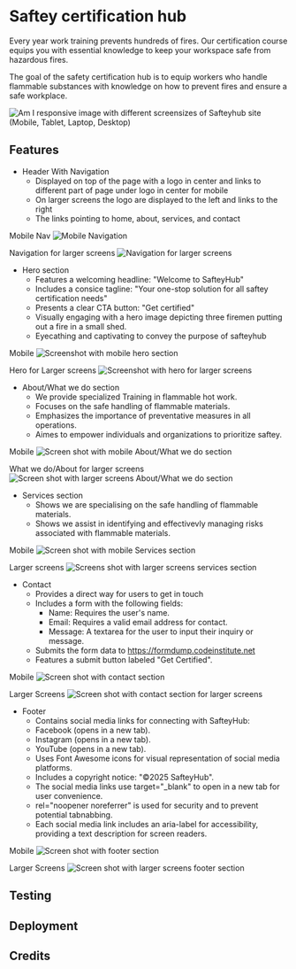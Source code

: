 # Saftey certification hub

Every year work training prevents hundreds of fires. Our certification course equips you with essential knowledge to keep your workspace safe from hazardous fires.

The goal of the safety certification hub is to equip workers who handle flammable substances with knowledge on how to prevent fires and ensure a safe workplace.

![Am I responsive image with different screensizes of Safteyhub site (Mobile, Tablet, Laptop, Desktop)](/assets/ami-responsive.png)

## Features

- Header With Navigation
  - Displayed on top of the page with a logo in center and links to different part of page under logo in center for mobile
  - On larger screens the logo are displayed to the left and links to the right
  - The links pointing to home, about, services, and contact

Mobile Nav
![Mobile Navigation](/assets/mobile-navigation.png)

Navigation for larger screens
![Navigation for larger screens](/assets/largerscreensnavigation.png)

- Hero section
  - Features a welcoming headline: "Welcome to SafteyHub"
  - Includes a consice tagline: "Your one-stop solution for all saftey certification needs"
  - Presents a clear CTA button: "Get certified"
  - Visually engaging with a hero image depicting three firemen putting out a fire in a small shed.
  - Eyecathing and captivating to convey the purpose of safteyhub

Mobile
![Screenshot with mobile hero section](/assets/hero-section.png)

Hero for Larger screens
![Screenshot with hero for larger screens](/assets/hero-l-screens.png)

- About/What we do section
  - We provide specialized Training in flammable hot work.
  - Focuses on the safe handling of flammable materials.
  - Emphasizes the importance of preventative measures in all operations.
  - Aimes to empower individuals and organizations to prioritize saftey.

Mobile
![Screen shot with mobile About/What we do section](/assets/about-what-we-do-mobile.png)

What we do/About for larger screens
![Screen shot with larger screens About/What we do section](/assets/largerscreens-whatwedo.png)

- Services section
  - Shows we are specialising on the safe handling of flammable materials.
  - Shows we assist in identifying and effectivevly managing risks associated with flammable materials.

Mobile
![Screen shot with mobile Services section](/assets/ourservices-mobile.png)

Larger screens
![Screens shot with larger screens services section](/assets/larger-screens-services.png)

- Contact
  - Provides a direct way for users to get in touch
  - Includes a form with the following fields:
    - Name: Requires the user's name.
    - Email: Requires a valid email address for contact.
    - Message: A textarea for the user to input their inquiry or message.
  - Submits the form data to https://formdump.codeinstitute.net
  - Features a submit button labeled "Get Certified".

Mobile
![Screen shot with contact section](/assets/mobile-contact-form.png)

Larger Screens
![Screen shot with contact section for larger screens](/assets/larger-screens-contactform.png)

- Footer
  - Contains social media links for connecting with SafteyHub:
  - Facebook (opens in a new tab).
  - Instagram (opens in a new tab).
  - YouTube (opens in a new tab).
  - Uses Font Awesome icons for visual representation of social media platforms.
  - Includes a copyright notice: "©2025 SafteyHub".
  - The social media links use target="\_blank" to open in a new tab for user convenience.
  - rel="noopener noreferrer" is used for security and to prevent potential tabnabbing.
  - Each social media link includes an aria-label for accessibility, providing a text description for screen readers.

Mobile
![Screen shot with footer section](/assets/mobile-footer.png)

Larger Screens
![Screen shot with larger screens footer section](/assets/largescreen-footer.png)

## Testing

## Deployment

## Credits

